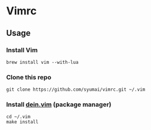 # Vimrc

## Usage

### Install Vim

```console
brew install vim --with-lua
```

### Clone this repo

```console
git clone https://github.com/syumai/vimrc.git ~/.vim
```

### Install [dein.vim](https://github.com/Shougo/dein.vim) (package manager)

```console
cd ~/.vim
make install
```
